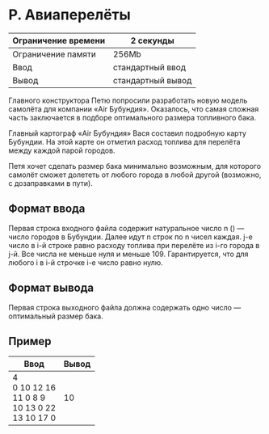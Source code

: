 # P. Авиаперелёты

| Ограничение времени |	2 секунды |
| ------------------- | --------- |
| Ограничение памяти  |	     256Mb |
| Ввод |	стандартный ввод |
| Вывод |	стандартный вывод |

Главного конструктора Петю попросили разработать новую модель самолёта для компании «Air Бубундия». Оказалось, что самая сложная часть заключается в подборе оптимального размера топливного бака.

Главный картограф «Air Бубундия» Вася составил подробную карту Бубундии. На этой карте он отметил расход топлива для перелёта между каждой парой городов.

Петя хочет сделать размер бака минимально возможным, для которого самолёт сможет долететь от любого города в любой другой (возможно, с дозаправками в пути).

## Формат ввода

Первая строка входного файла содержит натуральное число n () — число городов в Бубундии. Далее идут n строк по n чисел каждая. j-е число в i-й строке равно расходу топлива при перелёте из i-го города в j-й. Все числа не меньше нуля и меньше 109. Гарантируется, что для любого i в i-й строчке i-е число равно нулю.

## Формат вывода

Первая строка выходного файла должна содержать одно число — оптимальный размер бака.

## Пример

|Ввод |	Вывод |
| --- | ----- |
| 4 <br> 0 10 12 16 <br> 11 0 8 9 <br> 10 13 0 22 <br> 13 10 17 0 | 10 |
